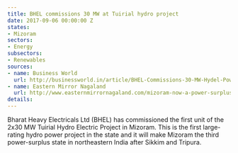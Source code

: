 ```yaml
---
title: BHEL commissions 30 MW at Tuirial hydro project
date: 2017-09-06 00:00:00 Z
states:
- Mizoram
sectors:
- Energy
subsectors:
- Renewables
sources:
- name: Business World
  url: http://businessworld.in/article/BHEL-Commissions-30-MW-Hydel-Power-Project-In-Mizoram/29-08-2017-124988/
- name: Eastern Mirror Nagaland
  url: http://www.easternmirrornagaland.com/mizoram-now-a-power-surplus-state-3rd-in-northeast/
details: 
---
```


Bharat Heavy Electricals Ltd (BHEL) has commissioned the first unit of the 2x30 MW Tuirial Hydro Electric Project in Mizoram. This is the first large-rating hydro power project in the state and it will make Mizoram the third power-surplus state in northeastern India after Sikkim and Tripura. 
